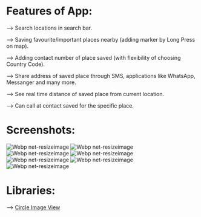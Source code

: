 # Features of App:
--> Search locations in search bar.

--> Saving favourite/important places nearby (adding marker by Long Press on map).

--> Adding contact number of place saved (with flexibility of choosing Country Code).

--> Share address of saved place through SMS, applications like WhatsApp, Messanger and many more.

--> See real time distance of saved place from current location.

--> Can call at contact saved for the specific place.

# Screenshots:
![Webp net-resizeimage](https://user-images.githubusercontent.com/48565759/103239309-2114a580-4973-11eb-80fb-a40d9635b57a.png)
![Webp net-resizeimage](https://user-images.githubusercontent.com/48565759/103239582-f7a84980-4973-11eb-89e7-a1e463dca7b9.png)
![Webp net-resizeimage](https://user-images.githubusercontent.com/48565759/103239710-6ab1c000-4974-11eb-8978-c202392ecaf9.png)
![Webp net-resizeimage](https://user-images.githubusercontent.com/48565759/103239985-165b1000-4975-11eb-8119-4bbd9d449c78.png)
![Webp net-resizeimage](https://user-images.githubusercontent.com/48565759/103240451-67b7cf00-4976-11eb-8252-caec108bf842.png)
![Webp net-resizeimage](https://user-images.githubusercontent.com/48565759/103240663-f9bfd780-4976-11eb-9540-997ac1305599.png)
![Webp net-resizeimage](https://user-images.githubusercontent.com/48565759/103240864-8074b480-4977-11eb-9fec-4c46b95868e4.png)

# Libraries:
--> [Circle Image View](https://github.com/hdodenhof/CircleImageView)

